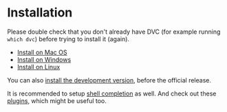 # Installation

Please double check that you don't already have DVC (for example running
`which dvc`) before trying to install it (again).

- [Install on Mac OS](/doc/install/macos)
- [Install on Windows](/doc/install/windows)
- [Install on Linux](/doc/install/linux)

You can also [install the development version](/doc/install/pre-release), before
the official release.

It is recommended to setup [shell completion](/doc/install/completion) as well.
And check out these [plugins](/doc/install/plugins), which might be useful too.
